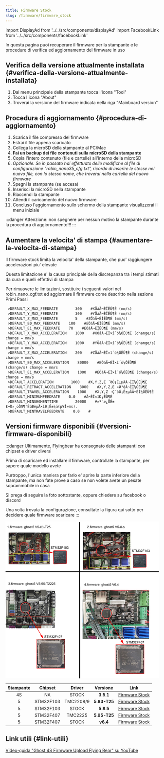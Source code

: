 ```yaml
---
title: Firmware Stock
slug: /firmware/firmware_stock
---
```


import DisplayAd from '../../src/components/displayAd'
import FacebookLink from '../../src/components/facebookLink'

<script async src="//pagead2.googlesyndication.com/pagead/js/adsbygoogle.js"></script>


In questa pagina puoi recuperare il firmware per la stampante e le procedure di verifica ed aggiornamento del firmware in uso

## Verifica della versione attualmente installata {#verifica-della-versione-attualmente-installata}
1. Dal menu principale della stampante tocca l'icona "Tool"
2. Tocca l'icona "About"
3. Troverai la versione del firmware indicata nella riga "Mainboard version"

## Procedura di aggiornamento {#procedura-di-aggiornamento}
1. Scarica il file compresso del firmware
2. Estrai il file appena scaricato
3. Collega la microSD della stampante al PC/Mac
4. **Fai un backup dei file contenuti sulla microSD della stampante**
5. Copia l'intero contenuto (file e cartelle) all'interno della microSD
6. *Opzionale: Se in passato hai effettuato delle modifiche al file di configurazione "robin_nano35_cfg.txt", ricorda di inserire le stesse nel nuovo file, con lo stesso nome, che troverai nella cartella del nuovo firmware*
7. Spegni la stampante (se accesa)
8. Inserisci la microSD nella stampante
9. Riaccendi la stampante
10. Attendi il caricamento del nuovo firmware
11. Concluso l'aggiornamento sullo schermo della stampante visualizzerai il menu iniziale

:::danger
Attenzione: non spegnere per nessun motivo la stampante durante la procedura di aggiornamento!!!
:::

<DisplayAd/>

## Aumentare la velocita' di stampa {#aumentare-la-velocita-di-stampa}
Il firmware stock limita la velocita' della stampante, che puo' raggiungere accelerazioni piu' elevate

Questa limitazione e' la causa principale della discrepanza tra i tempi stimati da cura e quelli effettivi di stampa

Per rimuovere le limitazioni, sostituire i seguenti valori nel robin_nano_cgf.txt ed aggiornare il firmware come descritto nella sezione Primi Passi


```
 >DEFAULT_X_MAX_FEEDRATE        300    #XÖáÄ¬ÈÏËÙ¶È (mm/s)
 >DEFAULT_Y_MAX_FEEDRATE        300    #YÖáÄ¬ÈÏËÙ¶È (mm/s)
 >DEFAULT_Z_MAX_FEEDRATE        5    #ZÖáÄ¬ÈÏËÙ¶È (mm/s)
 >DEFAULT_E0_MAX_FEEDRATE    100    #EÖáÄ¬ÈÏËÙ¶È (mm/s)
 >DEFAULT_E1_MAX_FEEDRATE    70    #EÖáÄ¬ÈÏËÙ¶È (mm/s)
 >DEFAULT_X_MAX_ACCELERATION    1000    #XÖáÄ¬ÈÏ×î´ó¼ÓËÙ¶È (change/s) change = mm/s
 >DEFAULT_Y_MAX_ACCELERATION    1000    #YÖáÄ¬ÈÏ×î´ó¼ÓËÙ¶È (change/s) change = mm/s
 >DEFAULT_Z_MAX_ACCELERATION    200    #ZÖáÄ¬ÈÏ×î´ó¼ÓËÙ¶È (change/s) change = mm/s
 >DEFAULT_E0_MAX_ACCELERATION    80000    #EÖáÄ¬ÈÏ×î´ó¼ÓËÙ¶È (change/s) change = mm/s
 >DEFAULT_E1_MAX_ACCELERATION    1000    #EÖáÄ¬ÈÏ×î´ó¼ÓËÙ¶È (change/s) change = mm/s
 >DEFAULT_ACCELERATION        1000    #X,Y,Z,E ´òÓ¡Ê±µÄÄ¬ÈÏ¼ÓËÙ¶È
 >DEFAULT_RETRACT_ACCELERATION    3000    #X,Y,Z,E »Ø³éÄ¬ÈÏ¼ÓËÙ¶È
 >DEFAULT_TRAVEL_ACCELERATION    1000    #X,Y,Z ·Ç´òÓ¡Ê±µÄÄ¬ÈÏ¼ÓËÙ¶È
 >DEFAULT_MINIMUMFEEDRATE    0.0    #Ä¬ÈÏ×îÐ¡ËÙ¶È
 >DEFAULT_MINSEGMENTTIME        20000    #»º´æ¿ÕÊ±£¬Ò»¸öÒÆ¶¯ËùÐèµÄ×îÐ¡Ê±¼ä(µ¥Î»ms). 
 >DEFAULT_MINTRAVELFEEDRATE    0.0    #
```

<DisplayAd/>

## Versioni firmware disponibili {#versioni-firmware-disponibili}

:::danger
Ultimamente, Flyingbear ha consegnato delle stampanti con chipset e driver diversi

Prima di scaricare ed installare il firmware, controllate la stampante, per sapere quale modello avete

Purtroppo, l'unica maniera per farlo e' aprire la parte inferiore della stampante, ma non fate prove a caso se non volete avete un pesate soprammobile in casa

Si prega di seguire la foto sottostante, oppure chiedere su facebook o discord

Una volta trovata la configurazione, consultate la figura qui sotto per decidere quale firmware scaricare
:::

[ ![Configurazioni Firmware](/img/ghost5_configuration.jpg) ](/img/ghost5_configuration.jpg)



Stampante  | Chipset   | Driver    | Versione  | Link
:---------:| :-------: | :------:  | :------:  | :--:
4S         |   NA      |  STOCK    | **3.5.1** | [Firmware Stock](https://github.com/flyingbear-club-ita/firmware_stock_4s)
5          | STM32F103 | TMC2208/9 |**5.83-T25**| [Firmware Stock](https://github.com/flyingbear-club-ita/firmware_stock_5)
5          | STM32F103 |  STOCK    | **5.8.5** | [Firmware Stock](https://github.com/flyingbear-club-ita/firmware_stock_5)
5          | STM32F407 |  TMC2225  | **5.95-T25**| [Firmware Stock](https://github.com/flyingbear-club-ita/firmware_stock_5)
5          | STM32F407 |  STOCK    | **v6.4**  | [Firmware Stock](https://github.com/flyingbear-club-ita/firmware_stock_5)


<DisplayAd/>

## Link utili {#link-utili}
[Video-guida "Ghost 4S Firmware Upload Flying Bear" su YouTube](https://youtu.be/YxKrXQ3jQcA) 
    

<FacebookLink link="https://www.facebook.com/hashtag/firmware?__gid__=600126627631693"/>
